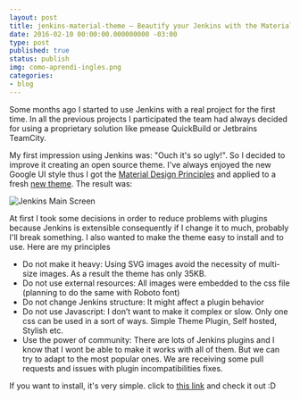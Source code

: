 ```yaml
---
layout: post
title: jenkins-material-theme — Beautify your Jenkins with the Material Design theme!
date: 2016-02-10 00:00:00.000000000 -03:00
type: post
published: true
status: publish
img: como-aprendi-ingles.png
categories:
- blog
---
```


Some months ago I started to use Jenkins with a real project for the first time. In all the previous projects I participated the team had always decided for using a proprietary solution like pmease QuickBuild or Jetbrains TeamCity.
<!--more-->

My first impression using Jenkins was: "Ouch it's so ugly!". So I decided to improve it creating an open source theme. I've always enjoyed the new Google UI style thus I got the [Material Design Principles](https://www.google.com/design/) and applied to a fresh [new theme](https://github.com/afonsof/jenkins-material-theme). The result was:

![Jenkins Main Screen](https://cdn-images-1.medium.com/max/1600/1*sbGNpYfGwBS6mUzuiUYfgQ.png)

At first I took some decisions in order to reduce problems with plugins because Jenkins is extensible consequently if I change it to much, probably I'll break something. I also wanted to make the theme easy to install and to use. Here are my principles
* Do not make it heavy: Using SVG images avoid the necessity of multi-size images. As a result the theme has only 35KB.
* Do not use external resources: All images were embedded to the css file (planning to do the same with Roboto font)
* Do not change Jenkins structure: It might affect a plugin behavior
* Do not use Javascript: I don’t want to make it complex or slow. Only one css can be used in a sort of ways. Simple Theme Plugin, Self hosted, Stylish etc.
* Use the power of community: There are lots of Jenkins plugins and I know that I wont be able to make it works with all of them. But we can try to adapt to the most popular ones. We are receiving some pull requests and issues with plugin incompatibilities fixes.

If you want to install, it's very simple. click to [this link](https://github.com/afonsof/jenkins-material-theme) and check it out :D
